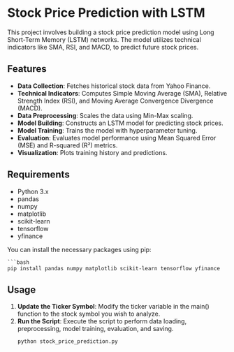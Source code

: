 # Stock Price Prediction with LSTM

This project involves building a stock price prediction model using Long Short-Term Memory (LSTM) networks. The model utilizes technical indicators like SMA, RSI, and MACD, to predict future stock prices.

## Features

- **Data Collection**: Fetches historical stock data from Yahoo Finance.
- **Technical Indicators**: Computes Simple Moving Average (SMA), Relative Strength Index (RSI), and Moving Average Convergence Divergence (MACD).
- **Data Preprocessing**: Scales the data using Min-Max scaling.
- **Model Building**: Constructs an LSTM model for predicting stock prices.
- **Model Training**: Trains the model with hyperparameter tuning.
- **Evaluation**: Evaluates model performance using Mean Squared Error (MSE) and R-squared (R²) metrics.
- **Visualization**: Plots training history and predictions.

## Requirements

- Python 3.x
- pandas
- numpy
- matplotlib
- scikit-learn
- tensorflow
- yfinance

You can install the necessary packages using pip:

    ```bash
    pip install pandas numpy matplotlib scikit-learn tensorflow yfinance


## Usage

1. **Update the Ticker Symbol**: Modify the ticker variable in the main() function to the stock symbol you wish to analyze.
2. **Run the Script**: Execute the script to perform data loading, preprocessing, model training, evaluation, and saving.  
   ```bash
   python stock_price_prediction.py
